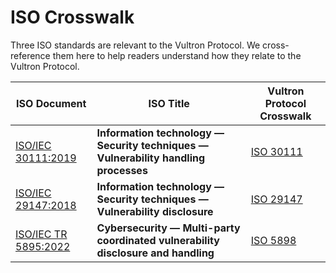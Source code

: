 # ISO Crosswalk

Three ISO standards are relevant to the Vultron Protocol.
We cross-reference them here to help readers understand how they relate to the Vultron Protocol.

| ISO Document | ISO Title | Vultron Protocol Crosswalk              |
| --- | --- |--------------------------------|
| [ISO/IEC 30111:2019](https://www.iso.org/standard/69725.html) | **Information technology — Security techniques — Vulnerability handling processes** | [ISO 30111](iso_30111_2019.md) |
| [ISO/IEC 29147:2018](https://www.iso.org/standard/72311.html) | **Information technology — Security techniques — Vulnerability disclosure** | [ISO 29147](iso_29147_2018.md) |
| [ISO/IEC TR 5895:2022](https://www.iso.org/standard/81807.html) | **Cybersecurity — Multi-party coordinated vulnerability disclosure and handling** | [ISO 5898](iso_5895_2022.md)   |


